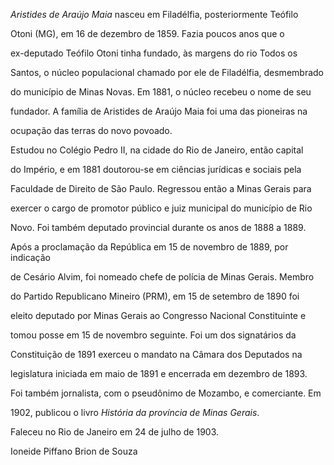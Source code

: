 

*Aristides de Araújo Maia* nasceu em Filadélfia, posteriormente Teófilo

Otoni (MG), em 16 de dezembro de 1859. Fazia poucos anos que o

ex-deputado Teófilo Otoni tinha fundado, às margens do rio Todos os

Santos, o núcleo populacional chamado por ele de Filadélfia, desmembrado

do município de Minas Novas. Em 1881, o núcleo recebeu o nome de seu

fundador. A família de Aristides de Araújo Maia foi uma das pioneiras na

ocupação das terras do novo povoado.



Estudou no Colégio Pedro II, na cidade do Rio de Janeiro, então capital

do Império, e em 1881 doutorou-se em ciências jurídicas e sociais pela

Faculdade de Direito de São Paulo. Regressou então a Minas Gerais para

exercer o cargo de promotor público e juiz municipal do município de Rio

Novo. Foi também deputado provincial durante os anos de 1888 a 1889.



Após a proclamação da República em 15 de novembro de 1889, por indicação

de Cesário Alvim, foi nomeado chefe de polícia de Minas Gerais. Membro

do Partido Republicano Mineiro (PRM), em 15 de setembro de 1890 foi

eleito deputado por Minas Gerais ao Congresso Nacional Constituinte e

tomou posse em 15 de novembro seguinte. Foi um dos signatários da

Constituição de 1891 exerceu o mandato na Câmara dos Deputados na

legislatura iniciada em maio de 1891 e encerrada em dezembro de 1893.



Foi também jornalista, com o pseudônimo de Mozambo, e comerciante. Em

1902, publicou o livro *História da província de Minas Gerais*.



Faleceu no Rio de Janeiro em 24 de julho de 1903.



Ioneide Piffano Brion de Souza



